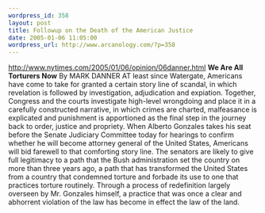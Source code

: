 ```yaml
--- 
wordpress_id: 358
layout: post
title: Followup on the Death of the American Justice
date: 2005-01-06 11:05:00
wordpress_url: http://www.arcanology.com/?p=358
---
```

<a href="http://www.nytimes.com/2005/01/06/opinion/06danner.html">http://www.nytimes.com/2005/01/06/opinion/06danner.html</a> <b>We Are All Torturers Now</b> By MARK DANNER AT least since Watergate, Americans have come to take for granted a certain story line of scandal, in which revelation is followed by investigation, adjudication and expiation. Together, Congress and the courts investigate high-level wrongdoing and place it in a carefully constructed narrative, in which crimes are charted, malfeasance is explicated and punishment is apportioned as the final step in the journey back to order, justice and propriety. When Alberto Gonzales takes his seat before the Senate Judiciary Committee today for hearings to confirm whether he will become attorney general of the United States, Americans will bid farewell to that comforting story line. The senators are likely to give full legitimacy to a path that the Bush administration set the country on more than three years ago, a path that has transformed the United States from a country that condemned torture and forbade its use to one that practices torture routinely. Through a process of redefinition largely overseen by Mr. Gonzales himself, a practice that was once a clear and abhorrent violation of the law has become in effect the law of the land.